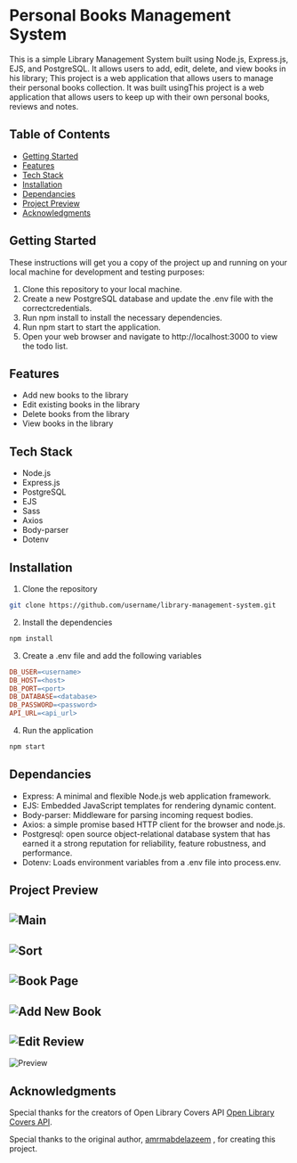 # Personal Books Management System

This is a simple Library Management System built using Node.js, Express.js, EJS, and PostgreSQL. It allows users to add, edit, delete, and view books in 
his library; This project is a web application that allows users to manage their personal books collection. It was built usingThis project is a web application that allows users to keep up with their own personal books, reviews and notes.

## Table of Contents

* [Getting Started](#getting-started)
* [Features](#features)
* [Tech Stack](#tech-stack)
* [Installation](#installation)
* [Dependancies](#Dependancies)
* [Project Preview](#Project-Preview)
* [Acknowledgments](#Acknowledgments)

## Getting Started

These instructions will get you a copy of the project up and running on your local machine for development and testing purposes:

1. Clone this repository to your local machine.
2. Create a new PostgreSQL database and update the .env file with the correctcredentials.
3. Run npm install to install the necessary dependencies.
4. Run npm start to start the application.
5. Open your web browser and navigate to http://localhost:3000 to view the todo list.

## Features

* Add new books to the library
* Edit existing books in the library
* Delete books from the library
* View books in the library

## Tech Stack

* Node.js
* Express.js
* PostgreSQL
* EJS
* Sass
* Axios
* Body-parser
* Dotenv

## Installation
1. Clone the repository

```bash
git clone https://github.com/username/library-management-system.git
```

2. Install the dependencies

```bash
npm install
```

3. Create a .env file and add the following variables

```makefile
DB_USER=<username>
DB_HOST=<host>
DB_PORT=<port>
DB_DATABASE=<database>
DB_PASSWORD=<password>
API_URL=<api_url>
```
4. Run the application
```bash
npm start
```

## Dependancies
* Express: A minimal and flexible Node.js web application framework.
* EJS: Embedded JavaScript templates for rendering dynamic content.
* Body-parser: Middleware for parsing incoming request bodies.
* Axios: a simple promise based HTTP client for the browser and node.js.
* Postgresql: open source object-relational database system that has earned it a strong reputation for reliability, feature robustness, and performance. 
* Dotenv: Loads environment variables from a .env file into process.env.

## Project Preview

![Main](public/images/screenshots/Main.png)
----
![Sort](public/images/screenshots/Sort.jpg)
----
![Book Page](<public/images/screenshots/BookPage.png>)
----
![Add New Book](<public/images/screenshots/AddBook.png>)
----
![Edit Review](<public/images/screenshots/EditReview.png>)
----
![Preview](<public/images/screenshots/Preview.png>)

## Acknowledgments

Special thanks for the creators of Open Library Covers API [Open Library Covers API](https://openlibrary.org/dev/docs/api/covers).

Special thanks to the original author, [amrmabdelazeem](https://github.com/amrmabdelazeem/) , for creating this project.